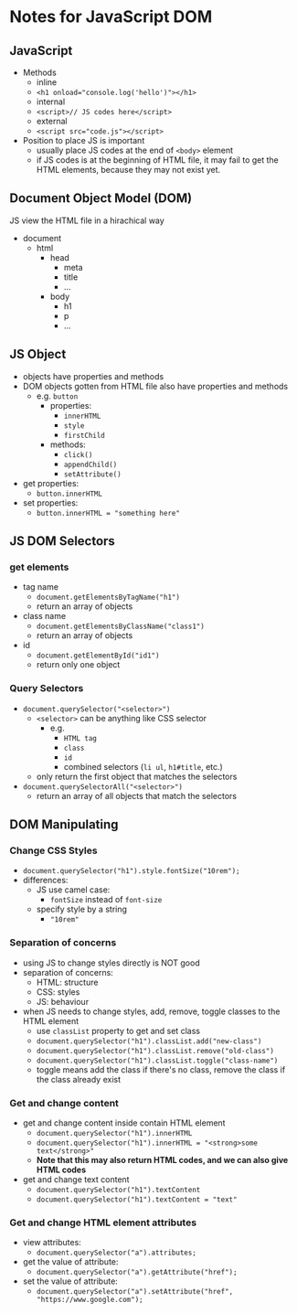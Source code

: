 # Notes for JavaScript DOM

## JavaScript 
- Methods
  - inline
  - `<h1 onload="console.log('hello')"></h1>`
  - internal
  - `<script>// JS codes here</script>`
  - external
  - `<script src="code.js"></script>`
- Position to place JS is important
  - usually place JS codes at the end of `<body>` element
  - if JS codes is at the beginning of HTML file, it may fail to get the HTML elements, because they may not exist yet.

## Document Object Model (DOM)
JS view the HTML file in a hirachical way
- document
  - html
    - head
      - meta
      - title
      - ...
    - body
      - h1
      - p
      - ...

## JS Object
- objects have properties and methods
- DOM objects gotten from HTML file also have properties and methods
  - e.g. `button`
    - properties:
      - `innerHTML`
      - `style`
      - `firstChild`
    - methods:
      - `click()`
      - `appendChild()`
      - `setAttribute()`
- get properties:
  - `button.innerHTML`
- set properties:
  - `button.innerHTML = "something here"`

## JS DOM Selectors
### get elements
- tag name
  - `document.getElementsByTagName("h1")`
  - return an array of objects
- class name
  - `document.getElementsByClassName("class1")`
  - return an array of objects
- id
  - `document.getElementById("id1")`
  - return only one object
### Query Selectors
- `document.querySelector("<selector>")`
  - `<selector>` can be anything like CSS selector
    - e.g.
      - `HTML tag`
      - `class`
      - `id`
      - combined selectors (`li ul`, `h1#title`, etc.)
  - only return the first object that matches the selectors
- `document.querySelectorAll("<selector>")`
  - return an array of all objects that match the selectors


## DOM Manipulating
### Change CSS Styles
- `document.querySelector("h1").style.fontSize("10rem");`
- differences:
  - JS use camel case:
    - `fontSize` instead of `font-size`
  - specify style by a string
    - `"10rem"`

### Separation of concerns
- using JS to change styles directly is NOT good
- separation of concerns:
  - HTML: structure
  - CSS: styles
  - JS: behaviour
- when JS needs to change styles, add, remove, toggle classes to the HTML element
  - use `classList` property to get and set class
  - `document.querySelector("h1").classList.add("new-class")`
  - `document.querySelector("h1").classList.remove("old-class")`
  - `document.querySelector("h1").classList.toggle("class-name")`
  - toggle means add the class if there's no class, remove the class if the class already exist

### Get and change content
- get and change content inside contain HTML element
  - `document.querySelector("h1").innerHTML`
  - `document.querySelector("h1").innerHTML = "<strong>some text</strong>"`
  - **Note that this may also return HTML codes, and we can also give HTML codes**
- get and change text content
  - `document.querySelector("h1").textContent`
  - `document.querySelector("h1").textContent = "text"`

### Get and change HTML element attributes
- view attributes:
  - `document.querySelector("a").attributes;`
- get the value of attribute:
  - `document.querySelector("a").getAttribute("href");`
- set the value of attribute:
  - `document.querySelector("a").setAttribute("href", "https://www.google.com");`